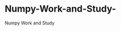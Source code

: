 # Numpy-Work-and-Study-
Numpy Work and Study 
                
                
              
                     
                  
                             
                 
                  
                    
                    
             
                  
                                                         
                   
